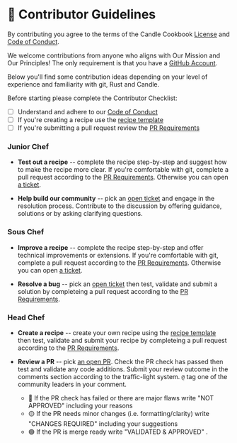 # 🌱 Contributor Guidelines

By contributing you agree to the terms of the Candle Cookbook [License](./LICENSE) and [Code of Conduct](./CODE_OF_CONDUCT.md).

We welcome contributions from anyone who aligns with Our Mission and Our Principles! The only requirement is that you have a [GitHub Account](https://github.com/join).

Below you'll find some contribution ideas depending on your level of experience and familiarity with git, Rust and Candle.

Before starting please complete the Contributor Checklist:

- [ ] Understand and adhere to our [Code of Conduct](./CODE_OF_CONDUCT.md)
- [ ] If you're creating a recipe use the [recipe template](./recipe.md)
- [ ] If you're submitting a pull request review the [PR Requirements](PR_REQS.md)

### Junior Chef

* **Test out a recipe** -- complete the recipe step-by-step and suggest how to make the recipe more clear. If you're comfortable with git, complete a pull request according to the [PR Requirements](PR_REQS.md). Otherwise you can open [a ticket](https://github.com/nogibjj/candle-cookbook/issues). 

* **Help build our community** -- pick an [open ticket](https://github.com/nogibjj/candle-cookbook/issues?q=is:issue%20is:open) and engage in the resolution process. Contribute to the discussion by offering guidance, solutions or by asking clarifying questions.

### Sous Chef

* **Improve a recipe** -- complete the recipe step-by-step and offer technical improvements or extensions. If you're comfortable with git, complete a pull request according to the [PR Requirements](PR_REQS.md). Otherwise you can open [a ticket](https://github.com/nogibjj/candle-cookbook/issues). 

* **Resolve a bug** -- pick an [open ticket](https://github.com/nogibjj/candle-cookbook/issues?q=is:issue%20is:open) then test, validate and submit a solution by completeing a pull request according to the [PR Requirements](PR_REQS.md).

### Head Chef

* **Create a recipe** -- create your own recipe using the [recipe template](./recipe.md) then test, validate and submit your recipe by completeing a pull request according to the [PR Requirements](PR_REQS.md).

* **Review a PR** -- pick [an open PR](https://github.com/nogibjj/candle-cookbook/pulls?=qis:pr%20is:open). Check the PR check has passed then test and validate any code additions. Submit your review outcome in the comments section according to the traffic-light system. `@` tag one of the community leaders in your comment.
    * 🔴 If the PR check has failed or there are major flaws write "NOT APPROVED" including your reasons
    * 🟡 If the PR needs minor changes (i.e. formatting/clarity) write "CHANGES REQUIRED" including your suggestions
    * 🟢 If the PR is merge ready write "VALIDATED & APPROVED" 
    . 